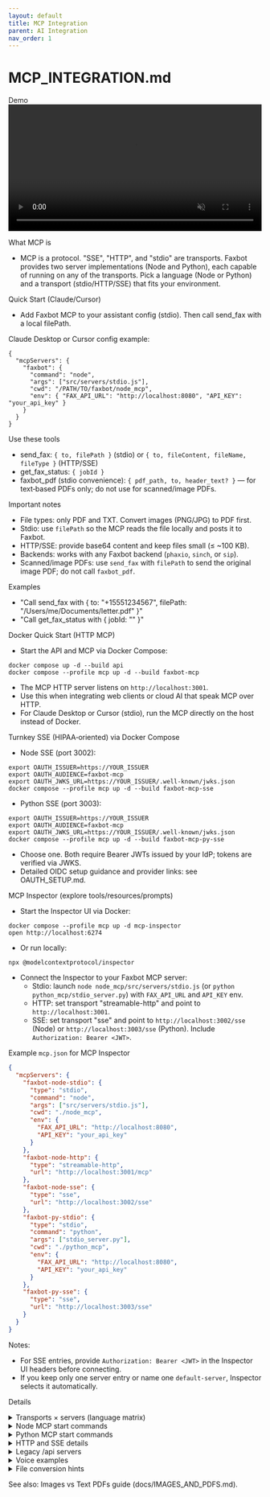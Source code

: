 ```yaml
---
layout: default
title: MCP Integration
parent: AI Integration
nav_order: 1
---
```


# MCP_INTEGRATION.md

Demo
<video src="../assets/images/faxbot_demo.mp4" width="100%" autoplay loop muted playsinline controls>
  <a href="../assets/images/faxbot_demo.mp4">Watch the demo video</a>
  (Your browser or GitHub may not inline-play videos; use the link.)
</video>

What MCP is
- MCP is a protocol. "SSE", "HTTP", and "stdio" are transports. Faxbot provides two server implementations (Node and Python), each capable of running on any of the transports. Pick a language (Node or Python) and a transport (stdio/HTTP/SSE) that fits your environment.

Quick Start (Claude/Cursor)
- Add Faxbot MCP to your assistant config (stdio). Then call send_fax with a local filePath.

Claude Desktop or Cursor config example:
```
{
  "mcpServers": {
    "faxbot": {
      "command": "node",
      "args": ["src/servers/stdio.js"],
      "cwd": "/PATH/TO/faxbot/node_mcp",
      "env": { "FAX_API_URL": "http://localhost:8080", "API_KEY": "your_api_key" }
    }
  }
}
```

Use these tools
- send_fax: `{ to, filePath }` (stdio) or `{ to, fileContent, fileName, fileType }` (HTTP/SSE)
- get_fax_status: `{ jobId }`
- faxbot_pdf (stdio convenience): `{ pdf_path, to, header_text? }` — for text‑based PDFs only; do not use for scanned/image PDFs.

Important notes
- File types: only PDF and TXT. Convert images (PNG/JPG) to PDF first.
- Stdio: use `filePath` so the MCP reads the file locally and posts it to Faxbot.
- HTTP/SSE: provide base64 content and keep files small (≤ ~100 KB).
- Backends: works with any Faxbot backend (`phaxio`, `sinch`, or `sip`).
 - Scanned/image PDFs: use `send_fax` with `filePath` to send the original image PDF; do not call `faxbot_pdf`.

Examples
- "Call send_fax with { to: "+15551234567", filePath: "/Users/me/Documents/letter.pdf" }"
- "Call get_fax_status with { jobId: "<id>" }"

Docker Quick Start (HTTP MCP)
- Start the API and MCP via Docker Compose:
```
docker compose up -d --build api
docker compose --profile mcp up -d --build faxbot-mcp
```
- The MCP HTTP server listens on `http://localhost:3001`.
- Use this when integrating web clients or cloud AI that speak MCP over HTTP.
- For Claude Desktop or Cursor (stdio), run the MCP directly on the host instead of Docker.

Turnkey SSE (HIPAA‑oriented) via Docker Compose
- Node SSE (port 3002):
```
export OAUTH_ISSUER=https://YOUR_ISSUER
export OAUTH_AUDIENCE=faxbot-mcp
export OAUTH_JWKS_URL=https://YOUR_ISSUER/.well-known/jwks.json
docker compose --profile mcp up -d --build faxbot-mcp-sse
```
- Python SSE (port 3003):
```
export OAUTH_ISSUER=https://YOUR_ISSUER
export OAUTH_AUDIENCE=faxbot-mcp
export OAUTH_JWKS_URL=https://YOUR_ISSUER/.well-known/jwks.json
docker compose --profile mcp up -d --build faxbot-mcp-py-sse
```
- Choose one. Both require Bearer JWTs issued by your IdP; tokens are verified via JWKS.
- Detailed OIDC setup guidance and provider links: see OAUTH_SETUP.md.

MCP Inspector (explore tools/resources/prompts)
- Start the Inspector UI via Docker:
```
docker compose --profile mcp up -d mcp-inspector
open http://localhost:6274
```
- Or run locally:
```
npx @modelcontextprotocol/inspector
```
- Connect the Inspector to your Faxbot MCP server:
  - Stdio: launch `node node_mcp/src/servers/stdio.js` (or `python python_mcp/stdio_server.py`) with `FAX_API_URL` and `API_KEY` env.
  - HTTP: set transport "streamable-http" and point to `http://localhost:3001`.
  - SSE: set transport "sse" and point to `http://localhost:3002/sse` (Node) or `http://localhost:3003/sse` (Python). Include `Authorization: Bearer <JWT>`.

Example `mcp.json` for MCP Inspector
```json
{
  "mcpServers": {
    "faxbot-node-stdio": {
      "type": "stdio",
      "command": "node",
      "args": ["src/servers/stdio.js"],
      "cwd": "./node_mcp",
      "env": {
        "FAX_API_URL": "http://localhost:8080",
        "API_KEY": "your_api_key"
      }
    },
    "faxbot-node-http": {
      "type": "streamable-http",
      "url": "http://localhost:3001/mcp"
    },
    "faxbot-node-sse": {
      "type": "sse",
      "url": "http://localhost:3002/sse"
    },
    "faxbot-py-stdio": {
      "type": "stdio",
      "command": "python",
      "args": ["stdio_server.py"],
      "cwd": "./python_mcp",
      "env": {
        "FAX_API_URL": "http://localhost:8080",
        "API_KEY": "your_api_key"
      }
    },
    "faxbot-py-sse": {
      "type": "sse",
      "url": "http://localhost:3003/sse"
    }
  }
}
```
Notes:
- For SSE entries, provide `Authorization: Bearer <JWT>` in the Inspector UI headers before connecting.
- If you keep only one server entry or name one `default-server`, Inspector selects it automatically.

Details
<details markdown="1">
<summary>Transports × servers (language matrix)</summary>

2 languages × 3 transports = 6 options.

Node MCP:
- stdio: `node_mcp/src/servers/stdio.js`
- HTTP: `node_mcp/src/servers/http.js` (port 3001)
- SSE+OAuth: `node_mcp/src/servers/sse.js` (port 3002)

Python MCP:
- stdio: `python_mcp/stdio_server.py`
- HTTP: `python_mcp/http_server.py`
- SSE+OAuth: `python_mcp/server.py`

Legacy Node servers also exist under `api/` (`mcp_server.js`, `mcp_http_server.js`, `mcp_sse_server.js`).

</details>

<details markdown="1">
<summary>Node MCP start commands</summary>

```
cd node_mcp && npm install
FAX_API_URL=http://localhost:8080 API_KEY=$API_KEY ./scripts/start-stdio.sh     # stdio
FAX_API_URL=http://localhost:8080 API_KEY=$API_KEY MCP_HTTP_PORT=3001 ./scripts/start-http.sh
OAUTH_ISSUER=... OAUTH_AUDIENCE=... FAX_API_URL=http://localhost:8080 API_KEY=$API_KEY \
  MCP_SSE_PORT=3002 ./scripts/start-sse.sh
```

</details>

<details markdown="1">
<summary>Python MCP start commands</summary>

```
cd python_mcp
python -m venv .venv && source .venv/bin/activate
pip install -r requirements.txt
export FAX_API_URL=http://localhost:8080
export API_KEY=your_api_key
python stdio_server.py               # stdio
# or: uvicorn http_server:app --host 0.0.0.0 --port 3004
# or: uvicorn server:app --host 0.0.0.0 --port 3003 (SSE+OAuth)
```

OCR (optional): set `FAXBOT_OCR_ENABLE=true` and install Tesseract; see `python_mcp/text_extract.py`.

</details>

<details markdown="1">
<summary>HTTP and SSE details</summary>

- HTTP uses Streamable HTTP with sessions: POST `/mcp`, GET `/mcp` (SSE), DELETE `/mcp`.
- SSE+OAuth requires Bearer JWT with `iss`/`aud`; JWKS is fetched from the issuer.
- Place HTTP/SSE behind auth/rate limits for production.

</details>

<details markdown="1">
<summary>Legacy /api servers</summary>

Scripts and Make targets exist under `api/`. These servers are base64‑only for `send_fax`.

</details>

<details markdown="1">
<summary>Voice examples</summary>

❌ "Fax document.pdf to +1234567890" (missing file access/base64)

✅ "Call send_fax with { to: "+1234567890", filePath: "/path/to/file.pdf" }"

For HTTP/SSE, read and base64‑encode the file before calling `send_fax`.

</details>

<details>
<summary>File conversion hints</summary>

- macOS Preview: File → Export As… → PDF
- macOS CLI: `sips -s format pdf "in.png" --out "out.pdf"`
- Linux: `img2pdf in.png -o out.pdf` or `magick convert in.png out.pdf`
- Windows: "Print to PDF".

</details>

See also: Images vs Text PDFs guide (docs/IMAGES_AND_PDFS.md).
